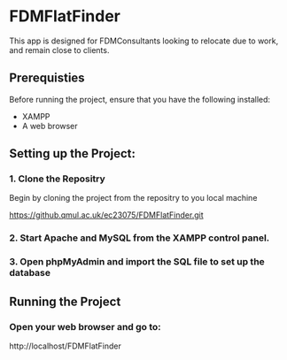 # FDMFlatFinder

This app is designed for FDMConsultants looking to relocate due to work, and remain close to clients.

## Prerequisties
Before running the project, ensure that you have the following installed:
- XAMPP
- A web browser
  
## Setting up the Project:
### 1. Clone the Repositry
Begin by cloning the project from the repositry to you local machine

https://github.qmul.ac.uk/ec23075/FDMFlatFinder.git

### 2. Start Apache and MySQL from the XAMPP control panel.

### 3. Open phpMyAdmin and import the SQL file to set up the database

## Running the Project
### Open your web browser and go to:
http://localhost/FDMFlatFinder 

